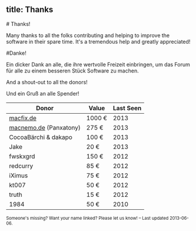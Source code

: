 title: Thanks
---

<div class="row" markdown="1">
<div>
  <i class='icon-heart icon-schmuck'></i>
</div>
<div class="span5" markdown="1">
# Thanks!

Many thanks to all the folks contributing and helping to improve the software in their spare time. It's a tremendous help and greatly appreciated!

</div>
<div class="span5" markdown="1">
#Danke!

Ein dicker Dank an alle, die ihre wertvolle Freizeit einbringen, um das Forum für alle zu einem besseren Stück Software zu machen.

</div>
</div>

<div class="row">
<div class="span5" markdown="1">

And a shout-out to all the donors!

</div>
<div class="span5" markdown="1">

Und ein Gruß an alle Spender!

</div>
</div>

<i class="icon-resize-vertical"></i> Donor	| <i class='icon-resize-vertical'></i> Value 	| <i class='icon-resize-vertical'></i> Last Seen
 ----------------------- | ------ 	| -----
 [macfix.de]               | 1000 € 	| 2013
 [macnemo.de] (Panxatony)  | 275 €	 	| 2013
 CocoaBärchi &amp; dakapo| 100 € 	| 2013
 Jake                    | 20 €    | 2013
 fwskxgrd                | 150 €	 	| 2012
redcurry                | 85 € 	 	| 2012
 iXimus                  | 75 €    | 2012
 kt007                   | 50 €    | 2012
 truth		                | 15 € 		| 2012
 1984                    | 50 € 	 	| 2010

<div>
  <small class="muted">
  Someone's missing? Want your name linked? Please let us know! – Last updated 2013-06-06.
  </small>
</div>

[macfix.de]: http://www.macfix.de/
[macnemo.de]: http://macnemode./
